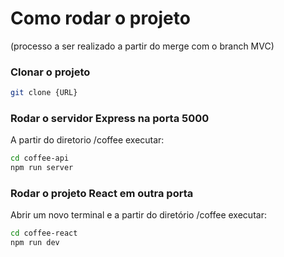 # Como rodar o projeto
(processo a ser realizado a partir do merge com o branch MVC)

### Clonar o projeto 
```sh
git clone {URL}
```

### Rodar o servidor Express na porta 5000
A partir do diretorio /coffee executar:
```sh
cd coffee-api
npm run server
```

### Rodar o projeto React em outra porta
Abrir um novo terminal e a partir do diretório /coffee executar:
```sh
cd coffee-react
npm run dev
```
